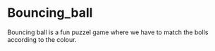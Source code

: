 # Bouncing_ball

Bouncing ball is a fun puzzel game where we have to match the bolls according to the colour.
